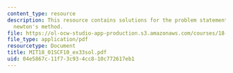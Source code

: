 ```yaml
---
content_type: resource
description: This resource contains solutions for the problem statements related to
  newton's method.
file: https://ol-ocw-studio-app-production.s3.amazonaws.com/courses/18-01sc-single-variable-calculus-fall-2010/04e5867c11f73c934cc810c772617eb1_MIT18_01SCF10_ex33sol.pdf
file_type: application/pdf
resourcetype: Document
title: MIT18_01SCF10_ex33sol.pdf
uid: 04e5867c-11f7-3c93-4cc8-10c772617eb1
---
```

